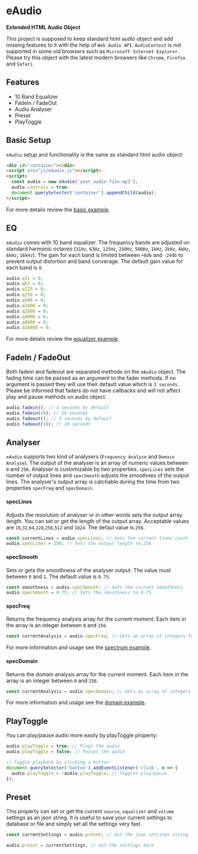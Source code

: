 # eAudio
**Extended HTML Audio Object**

This project is supposed to keep standard html audio object and add missing features to it with the help of `Web Audio API`.
`AudioContext` is not supported in some old browsers such as `Microsoft Internet Explorer`. Please try this object with the latest modern browsers like `Chrome`, `Firefox` and `Safari`.

## Features
* 10 Band Equalizer
* FadeIn / FadeOut
* Audio Analyser
* Preset
* PlayToggle

## Basic Setup
`eAudio` setup and functionality is the same as standard html audio object: 
```html
<div id="container"></div>
<script src="js/eAudio.js"></script>
<script>
  const audio = new eAudio('your_audio_file.mp3');
  audio.controls = true;
  document.querySelector('container').appendChild(audio);
</script>
```
For more details review the [basic example](https://github.com/DIDAVA/eAudio/blob/master/examples/basic.html).

## EQ
`eAudio` comes with 10 band equalizer. The frequency bands are adjusted on standard harmonic octaves (`31Hz`, `63Hz`, `125Hz`, `250Hz`, `500Hz`, `1kHz`, `2kHz`, `4kHz`, `8kHz`, `16kHz`). The gain for each band is limited between `+6db` and `-24db` to prevent output distortion and band converage. The default gain value for each band is `0`.
```javascript
audio.q31 = 0;
audio.q63 = 0;
audio.q125 = 0;
audio.q250 = 0;
audio.q500 = 0;
audio.q1000 = 0;
audio.q2000 = 0;
audio.q4000 = 0;
audio.q8000 = 0;
audio.q16000 = 0;
```
For more details review the [equalizer example](https://github.com/DIDAVA/eAudio/blob/master/examples/equalizer.html).


## FadeIn / FadeOut
Both fadein and fadeout are separated methods on the `eAudio` object. The fading time can be passed as an argument to the fader methods. If no argument is passed they will use their default value which is `3 seconds`. Please be informed that faders do not have callbacks and will not affect play and pause methods on audio object.
```javascript
audio.fadein(); // 3 seconds by default
audio.fadein(10); // 10 seconds
audio.fadeout(); // 3 seconds by default
audio.fadeout(10); // 10 seconds
```


## Analyser
`eAudio` supports two kind of analysers (`Frequency Analyse` and `Domain Analyse`). The output of the analyser is an array of numeric values between `0` and `256`. Analyser is customizable by two properties. `specLines` sets the number of output lines and `specSmooth` adjusts the smoothnes of the output lines. The analyser's output array is catchable during the time from two properties `specFreq` and `specDomain`.

#### specLines
Adjusts the resolution of analyser or in other words sets the output array length. You can set or get the length of the output array. Acceptable values are `16`,`32`,`64`,`128`,`256`,`512` and `1024`. The defaul value is `256`. 
```javascript
const currentLines = audio.specLines; // Gets the current lines count
audio.specLines = 256; // Sets the output length to 256
```

#### specSmooth
Sets or gets the smoothness of the analyser output. The value must between `0` and `1`. The default value is `0.75`.
```javascript
const smoothness = audio.specSmooth; // Gets the current smoothness
audio.specSmooth = 0.75; // Sets the smoothness to 0.75
```

#### specFreq
Returns the frequency analysis array for the current moment. Each item in the array is an integer between `0` and `256`.
```javascript
const currentAnalysis = audio.specFreq; // Gets an array of integers for current moment
```
For more information and usage see the [spectrum example](https://github.com/DIDAVA/eAudio/blob/master/examples/freqspectrum.html).

#### specDomain
Returns the domain analysis array for the current moment. Each item in the array is an integer between `0` and `256`.
```javascript
const currentAnalysis = audio.specDomain; // Gets an array of integers for current moment
```
For more information and usage see the [domain example](https://github.com/DIDAVA/eAudio/blob/master/examples/freqdomain.html).


## PlayToggle
You can play/pause audio more easily by playToggle property:
```javascript
audio.playToggle = true; // Plays the audio
audio.playToggle = false; // Pauses the audio

// Toggle playback by clicking a button
document.querySelector('button').addEventListener('click', e => {
  audio.playToggle = !audio.playToggle; // Toggles play/pause
});
```


## Preset
This property can set or get the current `source`, `equalizer` and `volume` settings as an json string. It is useful to save your current settings to database or file and simply set all the settings very fast.
```javascript
const currentSettings = audio.preset; // Get the json settings string

audio.preset = currentSettings; // Set the settings back
```